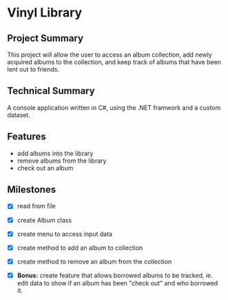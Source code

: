 ﻿

# Vinyl Library

## Project Summary
This project will allow the user to access an album collection, add newly acquired albums to the collection, and keep track of albums that have been lent out to friends.

## Technical Summary
A console application written in C#, using the .NET framwork and a custom dataset.

## Features
* add albums into the library
* remove albums from the library
* check out an album

## Milestones
-[X] read from file  

-[X] create Album class  

-[X] create menu to access input data  

-[X] create method to add an album to collection

-[X] create method to remove an album from the collection

-[X] **Bonus:** create feature that allows borrowed albums to be tracked, ie. edit data to show if an album has been "check out" and who borrowed it.
